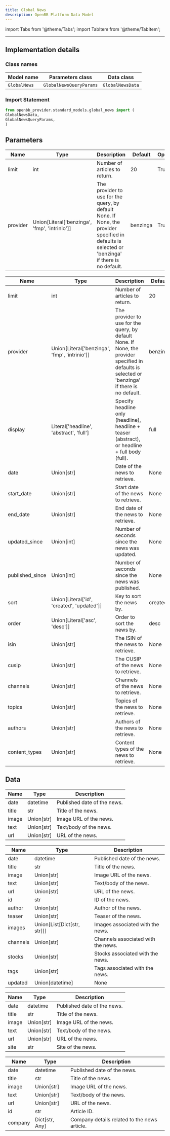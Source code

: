 ```yaml
---
title: Global News
description: OpenBB Platform Data Model
---
```



import Tabs from '@theme/Tabs';
import TabItem from '@theme/TabItem';


---

## Implementation details

### Class names

| Model name | Parameters class | Data class |
| ---------- | ---------------- | ---------- |
| `GlobalNews` | `GlobalNewsQueryParams` | `GlobalNewsData` |

### Import Statement

```python
from openbb_provider.standard_models.global_news import (
GlobalNewsData,
GlobalNewsQueryParams,
)
```

## Parameters

<Tabs>
<TabItem value="standard" label="Standard">

| Name | Type | Description | Default | Optional |
| ---- | ---- | ----------- | ------- | -------- |
| limit | int | Number of articles to return. | 20 | True |
| provider | Union[Literal['benzinga', 'fmp', 'intrinio']] | The provider to use for the query, by default None. If None, the provider specified in defaults is selected or 'benzinga' if there is no default. | benzinga | True |
</TabItem>

<TabItem value='benzinga' label='benzinga'>

| Name | Type | Description | Default | Optional |
| ---- | ---- | ----------- | ------- | -------- |
| limit | int | Number of articles to return. | 20 | True |
| provider | Union[Literal['benzinga', 'fmp', 'intrinio']] | The provider to use for the query, by default None. If None, the provider specified in defaults is selected or 'benzinga' if there is no default. | benzinga | True |
| display | Literal['headline', 'abstract', 'full'] | Specify headline only (headline), headline + teaser (abstract), or headline + full body (full). | full | True |
| date | Union[str] | Date of the news to retrieve. | None | True |
| start_date | Union[str] | Start date of the news to retrieve. | None | True |
| end_date | Union[str] | End date of the news to retrieve. | None | True |
| updated_since | Union[int] | Number of seconds since the news was updated. | None | True |
| published_since | Union[int] | Number of seconds since the news was published. | None | True |
| sort | Union[Literal['id', 'created', 'updated']] | Key to sort the news by. | created | True |
| order | Union[Literal['asc', 'desc']] | Order to sort the news by. | desc | True |
| isin | Union[str] | The ISIN of the news to retrieve. | None | True |
| cusip | Union[str] | The CUSIP of the news to retrieve. | None | True |
| channels | Union[str] | Channels of the news to retrieve. | None | True |
| topics | Union[str] | Topics of the news to retrieve. | None | True |
| authors | Union[str] | Authors of the news to retrieve. | None | True |
| content_types | Union[str] | Content types of the news to retrieve. | None | True |
</TabItem>

</Tabs>

## Data

<Tabs>
<TabItem value="standard" label="Standard">

| Name | Type | Description |
| ---- | ---- | ----------- |
| date | datetime | Published date of the news. |
| title | str | Title of the news. |
| image | Union[str] | Image URL of the news. |
| text | Union[str] | Text/body of the news. |
| url | Union[str] | URL of the news. |
</TabItem>

<TabItem value='benzinga' label='benzinga'>

| Name | Type | Description |
| ---- | ---- | ----------- |
| date | datetime | Published date of the news. |
| title | str | Title of the news. |
| image | Union[str] | Image URL of the news. |
| text | Union[str] | Text/body of the news. |
| url | Union[str] | URL of the news. |
| id | str | ID of the news. |
| author | Union[str] | Author of the news. |
| teaser | Union[str] | Teaser of the news. |
| images | Union[List[Dict[str, str]]] | Images associated with the news. |
| channels | Union[str] | Channels associated with the news. |
| stocks | Union[str] | Stocks associated with the news. |
| tags | Union[str] | Tags associated with the news. |
| updated | Union[datetime] | None |
</TabItem>

<TabItem value='fmp' label='fmp'>

| Name | Type | Description |
| ---- | ---- | ----------- |
| date | datetime | Published date of the news. |
| title | str | Title of the news. |
| image | Union[str] | Image URL of the news. |
| text | Union[str] | Text/body of the news. |
| url | Union[str] | URL of the news. |
| site | str | Site of the news. |
</TabItem>

<TabItem value='intrinio' label='intrinio'>

| Name | Type | Description |
| ---- | ---- | ----------- |
| date | datetime | Published date of the news. |
| title | str | Title of the news. |
| image | Union[str] | Image URL of the news. |
| text | Union[str] | Text/body of the news. |
| url | Union[str] | URL of the news. |
| id | str | Article ID. |
| company | Dict[str, Any] | Company details related to the news article. |
</TabItem>

</Tabs>

